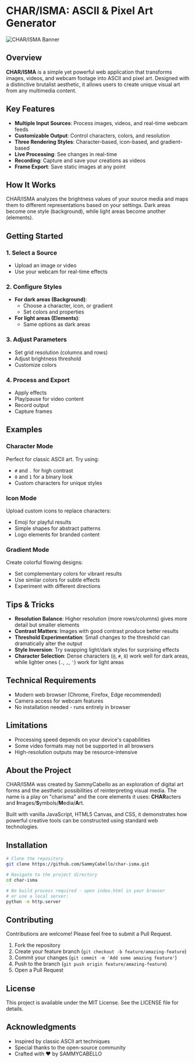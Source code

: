 # CHAR/ISMA: ASCII & Pixel Art Generator

![CHAR/ISMA Banner](https://i.imgur.com/placeholder.png)

## Overview

**CHAR/ISMA** is a simple yet powerful web application that transforms images, videos, and webcam footage into ASCII and pixel art. Designed with a distinctive brutalist aesthetic, it allows users to create unique visual art from any multimedia content.

## Key Features

- **Multiple Input Sources**: Process images, videos, and real-time webcam feeds
- **Customizable Output**: Control characters, colors, and resolution
- **Three Rendering Styles**: Character-based, icon-based, and gradient-based
- **Live Processing**: See changes in real-time
- **Recording**: Capture and save your creations as videos
- **Frame Export**: Save static images at any point

## How It Works

CHAR/ISMA analyzes the brightness values of your source media and maps them to different representations based on your settings. Dark areas become one style (background), while light areas become another (elements).

## Getting Started

### 1. Select a Source
- Upload an image or video
- Use your webcam for real-time effects

### 2. Configure Styles
- **For dark areas (Background)**:
  - Choose a character, icon, or gradient
  - Set colors and properties
- **For light areas (Elements)**:
  - Same options as dark areas

### 3. Adjust Parameters
- Set grid resolution (columns and rows)
- Adjust brightness threshold
- Customize colors

### 4. Process and Export
- Apply effects
- Play/pause for video content
- Record output
- Capture frames

## Examples

### Character Mode
Perfect for classic ASCII art. Try using:
- `#` and `.` for high contrast
- `0` and `1` for a binary look
- Custom characters for unique styles

### Icon Mode
Upload custom icons to replace characters:
- Emoji for playful results
- Simple shapes for abstract patterns
- Logo elements for branded content

### Gradient Mode
Create colorful flowing designs:
- Set complementary colors for vibrant results
- Use similar colors for subtle effects
- Experiment with different directions

## Tips & Tricks

- **Resolution Balance**: Higher resolution (more rows/columns) gives more detail but smaller elements
- **Contrast Matters**: Images with good contrast produce better results
- **Threshold Experimentation**: Small changes to the threshold can dramatically alter the output
- **Style Inversion**: Try swapping light/dark styles for surprising effects
- **Character Selection**: Dense characters (`@`, `#`, `8`) work well for dark areas, while lighter ones (`.`, `,`, `'`) work for light areas

## Technical Requirements

- Modern web browser (Chrome, Firefox, Edge recommended)
- Camera access for webcam features
- No installation needed - runs entirely in browser

## Limitations

- Processing speed depends on your device's capabilities
- Some video formats may not be supported in all browsers
- High-resolution outputs may be resource-intensive

## About the Project

CHAR/ISMA was created by SammyCabello as an exploration of digital art forms and the aesthetic possibilities of reinterpreting visual media. The name is a play on "charisma" and the core elements it uses: **CHAR**acters and **I**mages/**S**ymbols/**M**edia/**A**rt.

Built with vanilla JavaScript, HTML5 Canvas, and CSS, it demonstrates how powerful creative tools can be constructed using standard web technologies.

## Installation

```bash
# Clone the repository
git clone https://github.com/SammyCabello/char-isma.git

# Navigate to the project directory
cd char-isma

# No build process required - open index.html in your browser
# or use a local server:
python -m http.server
```

## Contributing

Contributions are welcome! Please feel free to submit a Pull Request.

1. Fork the repository
2. Create your feature branch (`git checkout -b feature/amazing-feature`)
3. Commit your changes (`git commit -m 'Add some amazing feature'`)
4. Push to the branch (`git push origin feature/amazing-feature`)
5. Open a Pull Request

## License

This project is available under the MIT License. See the LICENSE file for details.

## Acknowledgments

- Inspired by classic ASCII art techniques
- Special thanks to the open-source community
- Crafted with ❤️ by SAMMYCABELLO